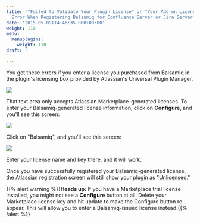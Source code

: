 ```yaml
---
title: '"Failed to Validate Your Plugin License" or "Your Add-on License Is Invalid"
  Error When Registering Balsamiq for Confluence Server or Jira Server'
date: '2015-05-09T14:46:35.000+00:00'
weight: 110
menu:
  menuplugins:
    weight: 110
draft: ''

---
```


You get these errors if you enter a license you purchased from Balsamiq in the plugin's licensing box provided by Atlassian's Universal Plugin Manager.

![](https://media.balsamiq.com/img/support/docs/confluence/upmerror.png)

That text area only accepts Atlassian Marketplace-generated licenses. To enter your Balsamiq-generated license information, click on **Configure**, and you'll see this screen:

![](https://media.balsamiq.com/img/support/docs/confluence/configure.png)

Click on "Balsamiq", and you'll see this screen:

![](https://media.balsamiq.com/img/support/docs/confluence/configurebalsamiq.png)

Enter your license name and key there, and it will work.

Once you have successfully registered your Balsamiq-generated license, the Atlassian registration screen will still show your plugin as "[Unlicensed](/plugins/atlassianlicensenotshowing/)."

{{% alert warning %}}**Heads up:** If you have a Marketplace trial license installed, you might not see a **Configure** button at all. Delete your Marketplace license key and hit update to make the Configure button re-appear. This will allow you to enter a Balsamiq-issued license instead.{{% /alert %}}
